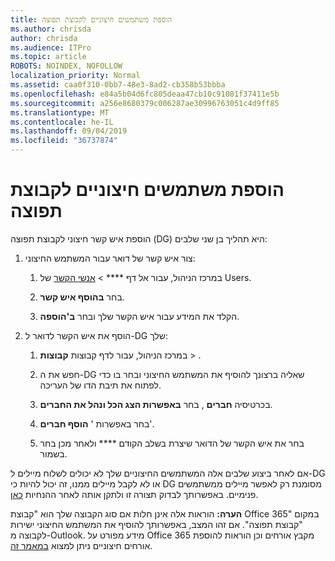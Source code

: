 ```yaml
---
title: הוספת משתמשים חיצוניים לקבוצת תפוצה
ms.author: chrisda
author: chrisda
ms.audience: ITPro
ms.topic: article
ROBOTS: NOINDEX, NOFOLLOW
localization_priority: Normal
ms.assetid: caa0f310-0bb7-48e3-8ad2-cb358b53bbba
ms.openlocfilehash: e84a5b04d6fc805deaa47cb10c91081f37411e5b
ms.sourcegitcommit: a256e8680379c006287ae30996763051c4d9ff85
ms.translationtype: MT
ms.contentlocale: he-IL
ms.lasthandoff: 09/04/2019
ms.locfileid: "36737874"
---
```

# <a name="add-external-users-to-a-distribution-group"></a>הוספת משתמשים חיצוניים לקבוצת תפוצה

הוספת איש קשר חיצוני לקבוצת תפוצה (DG) היא תהליך בן שני שלבים:
  
1. צור איש קשר של דואר עבור המשתמש החיצוני:
    
    1. במרכז הניהול, עבור אל דף **** > [אנשי הקשר](https://admin.microsoft.com/adminportal/home#/Contact) של Users. 
    
    2. בחר **בהוסף איש קשר**.
    
    3. הקלד את המידע עבור איש הקשר שלך ובחר **ב'הוספה**.
    
2. הוסף את איש הקשר לדואר ל-DG שלך:
    
    1. במרכז הניהול, עבור לדף קבוצות **קבוצות** > [](https://admin.microsoft.com/adminportal/home#/groups) . 
    
    2. חפש את ה-DG שאליה ברצונך להוסיף את המשתמש החיצוני ובחר בו כדי לפתוח את תיבת הדו של העריכה.
    
    3. בכרטיסיה **חברים** , בחר **באפשרות הצג הכל ונהל את החברים**. 
    
    4. בחר באפשרות ' **הוסף חברים**'.
    
    5. בחר את איש הקשר של הדואר שיצרת בשלב הקודם **** ולאחר מכן בחר בשמור.
    
אם לאחר ביצוע שלבים אלה המשתמשים החיצוניים שלך לא יכולים לשלוח מיילים ל-DG או לא לקבל מיילים ממנו, זה יכול להיות כי DG מסומנת רק לאפשר מיילים ממשתמשים פנימיים. באפשרותך לבדוק תצורה זו ולתקן אותה לאחר ההנחיות [כאן](https://docs.microsoft.com/exchange/mail-flow-best-practices/non-delivery-reports-in-exchange-online/fix-error-code-5-7-133-in-exchange-online).
  
 **הערה:** הוראות אלה אינן חלות אם סוג הקבוצה שלך הוא "קבוצת Office 365" במקום "קבוצת תפוצה". אם זהו המצב, באפשרותך להוסיף את המשתמש החיצוני ישירות לקבוצה מ-Outlook. מידע מפורט על Office 365 מקבץ אורחים וכן הוראות להוספת אורחים חיצוניים ניתן למצוא [במאמר זה](https://support.office.com/article/Guest-access-in-Office-365-Groups-bfc7a840-868f-4fd6-a390-f347bf51aff6.aspx).
  